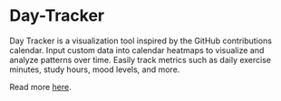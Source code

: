 # Day-Tracker

Day Tracker is a visualization tool inspired by the GitHub contributions calendar. Input custom data into calendar heatmaps to visualize and analyze patterns over time. Easily track metrics such as daily exercise minutes, study hours, mood levels, and more.

Read more <a href="https://day-tracker.fly.dev/about">here</a>.
